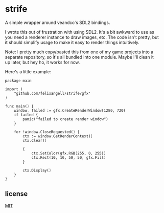 # strife
A simple wrapper around veandco's SDL2 bindings. 

I wrote this out of frustration with using SDL2. It's a bit awkward to use as you need a renderer instance to draw images, etc. The code isn't pretty, but it should simplify usage to make it easy to render things intuitively.

Note: I pretty much copy/pasted this from one of my game projects into a separate repository, so it's all bundled into one module. Maybe I'll clean it up later, but hey ho, it works for now.

Here's a little example:

	package main

	import (
		"github.com/felixangell/strife/gfx"
	)

	func main() {
		window, failed := gfx.CreateRenderWindow(1280, 720)
		if failed {
			panic("failed to create render window")
		}

		for !window.CloseRequested() {
			ctx := window.GetRenderContext()
			ctx.Clear()

			{
				ctx.SetColor(gfx.RGB(255, 0, 255))
				ctx.Rect(10, 10, 50, 50, gfx.Fill)			
			}

			ctx.Display()
		}
	}

## license
[MIT](/LICENSE)